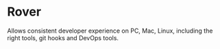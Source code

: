# Rover
Allows consistent developer experience on PC, Mac, Linux, including the right tools, git hooks and DevOps tools.
